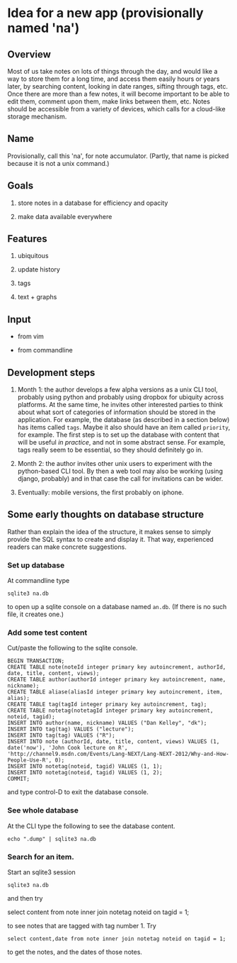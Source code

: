 # Idea for a new app (provisionally named 'na')

## Overview

Most of us take notes on lots of things through the day, and would like a way
to store them for a long time, and access them easily hours or years later, by
searching content, looking in date ranges, sifting through tags, etc.  Once
there are more than a few notes, it will become important to be able to edit
them, comment upon them, make links between them, etc.  Notes should be
accessible from a variety of devices, which calls for a cloud-like storage
mechanism.


## Name

Provisionally, call this 'na', for note accumulator.  (Partly, that name is
picked because it is not a unix command.)


## Goals

1. store notes in a database for efficiency and opacity

2. make data available everywhere


## Features

1. ubiquitous

2. update history

3. tags

4. text + graphs

## Input

* from vim

* from commandline


## Development steps

1. Month 1: the author develops a few alpha versions as a unix CLI tool,
   probably using python and probably using dropbox for ubiquity across
platforms.  At the same time, he invites other interested parties to think
about what sort of categories of information should be stored in the
application.  For example, the database (as described in a section below) has
items called ``tags``.  Maybe it also should have an item called ``priority``,
for example.  The first step is to set up the database with content that will
be useful *in practice*, and not in some abstract sense.  For example, tags
really seem to be essential, so they should definitely go in.

2. Month 2: the author invites other unix users to experiment with the
   python-based CLI tool.  By then a web tool may also be working (using
django, probably) and in that case the call for invitations can be wider.

3. Eventually: mobile versions, the first probably on iphone.


## Some early thoughts on database structure

Rather than explain the idea of the structure, it makes sense to simply provide
the SQL syntax to create and display it.  That way, experienced readers can
make concrete suggestions.

### Set up database

At commandline type

    sqlite3 na.db

to open up a sqlite console on a database named ``an.db``.  (If there is no
such file, it creates one.)

### Add some test content

Cut/paste the following to the sqlite console.

    BEGIN TRANSACTION;
    CREATE TABLE note(noteId integer primary key autoincrement, authorId, date, title, content, views);
    CREATE TABLE author(authorId integer primary key autoincrement, name, nickname);
    CREATE TABLE aliase(aliasId integer primary key autoincrement, item, alias);
    CREATE TABLE tag(tagId integer primary key autoincrement, tag);
    CREATE TABLE notetag(notetagId integer primary key autoincrement, noteid, tagid);
    INSERT INTO author(name, nickname) VALUES ("Dan Kelley", "dk");
    INSERT INTO tag(tag) VALUES ("lecture");
    INSERT INTO tag(tag) VALUES ("R");
    INSERT INTO note (authorId, date, title, content, views) VALUES (1, date('now'), 'John Cook lecture on R', 'http://channel9.msdn.com/Events/Lang-NEXT/Lang-NEXT-2012/Why-and-How-People-Use-R', 0);
    INSERT INTO notetag(noteid, tagid) VALUES (1, 1);
    INSERT INTO notetag(noteid, tagid) VALUES (1, 2);
    COMMIT;

and type control-D to exit the database console.

### See whole database

At the CLI type the following to see the database content.

    echo ".dump" | sqlite3 na.db

### Search for an item.

Start an sqlite3 session

    sqlite3 na.db

and then try

   select content from note inner join notetag noteid on tagid = 1;

to see notes that are tagged with tag number 1.  Try

    select content,date from note inner join notetag noteid on tagid = 1;

to get the notes, and the dates of those notes.


